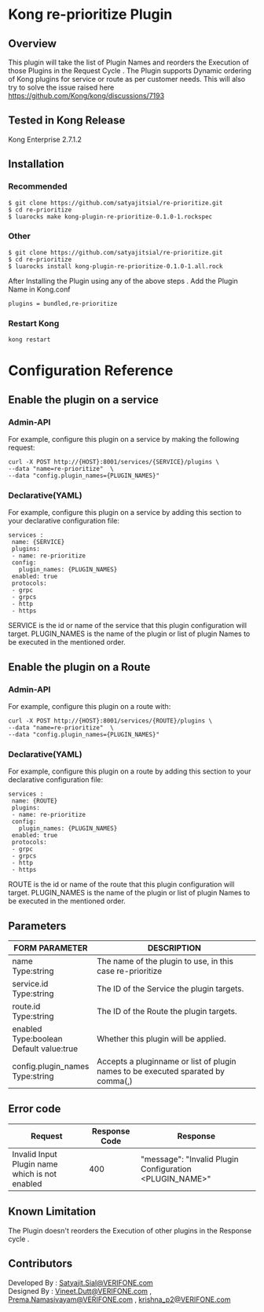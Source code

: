 # Kong re-prioritize Plugin
## Overview
This plugin will take the list of Plugin Names and reorders the Execution of those Plugins in the Request Cycle .
The Plugin supports Dynamic ordering of Kong plugins for service or route as per customer needs.
This will also try to solve the issue raised here https://github.com/Kong/kong/discussions/7193

## Tested in Kong Release
Kong Enterprise 2.7.1.2

## Installation
### Recommended
```
$ git clone https://github.com/satyajitsial/re-prioritize.git
$ cd re-prioritize
$ luarocks make kong-plugin-re-prioritize-0.1.0-1.rockspec
```
### Other

```
$ git clone https://github.com/satyajitsial/re-prioritize.git
$ cd re-prioritize
$ luarocks install kong-plugin-re-prioritize-0.1.0-1.all.rock
```
After Installing the Plugin using any of the above steps . Add the Plugin Name in Kong.conf

```
plugins = bundled,re-prioritize

```
### Restart Kong

```
kong restart

```
# Configuration Reference

## Enable the plugin on a service

### Admin-API
For example, configure this plugin on a service by making the following request:
		
	curl -X POST http://{HOST}:8001/services/{SERVICE}/plugins \
	--data "name=re-prioritize"  \
	--data "config.plugin_names={PLUGIN_NAMES}"

### Declarative(YAML)
For example, configure this plugin on a service by adding this section to your declarative configuration file:
			
	services : 
	 name: {SERVICE}
	 plugins:
	 - name: re-prioritize
	 config:
	   plugin_names: {PLUGIN_NAMES}
	 enabled: true
	 protocols:
	 - grpc
	 - grpcs
	 - http
	 - https

SERVICE is the id or name of the service that this plugin configuration will target.
PLUGIN_NAMES is the name of the plugin or list of plugin Names to be executed in the mentioned order.

## Enable the plugin on a Route

### Admin-API
For example, configure this plugin on a route with:

	curl -X POST http://{HOST}:8001/services/{ROUTE}/plugins \
	--data "name=re-prioritize"  \
	--data "config.plugin_names={PLUGIN_NAMES}"
### Declarative(YAML)
For example, configure this plugin on a route by adding this section to your declarative configuration file:

	services : 
	 name: {ROUTE}
	 plugins:
	 - name: re-prioritize
	 config:
	   plugin_names: {PLUGIN_NAMES}
	 enabled: true
	 protocols:
	 - grpc
	 - grpcs
	 - http
	 - https

ROUTE is the id or name of the route that this plugin configuration will target.
PLUGIN_NAMES is the name of the plugin or list of plugin Names to be executed in the mentioned order.

## Parameters

| FORM PARAMETER	     														| DESCRIPTION										  													|
| ----------- 																		| -----------																								|
| name<br>Type:string  														|  The name of the plugin to use, in this case re-prioritize |
| service.id<br>Type:string  										  |  The ID of the Service the plugin targets.								|
| route.id<br>Type:string   											|  The ID of the Route  the plugin targets.									|
| enabled<br>Type:boolean<br>Default value:true   |  Whether this plugin will be applied.										  |
| config.plugin_names<br>Type:string              |  Accepts a pluginname or list of plugin names to be executed sparated by comma(,)|


## Error code

| Request	     														| Response Code				 |       Response									|
| ----------- 														| -----------					 | -----------	                  |
| Invalid Input Plugin name which is not enabled   		|  400								 | "message": "Invalid Plugin Configuration <PLUGIN_NAME>"|


## Known Limitation
The Plugin doesn't reorders the Execution of other plugins in the Response cycle .


## Contributors
Developed By : Satyajit.Sial@VERIFONE.com <br>
Designed By  : Vineet.Dutt@VERIFONE.com , Prema.Namasivayam@VERIFONE.com , krishna_p2@VERIFONE.com
			         